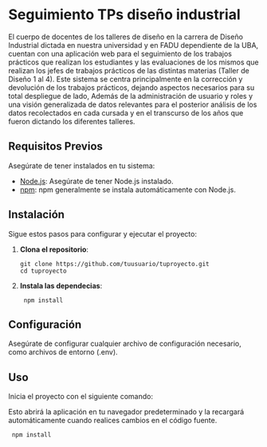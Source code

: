 # Seguimiento TPs diseño industrial

El cuerpo de docentes de los talleres de diseño en la carrera de Diseño Industrial
dictada en nuestra universidad y en FADU dependiente de la UBA, cuentan con
una aplicación web para el seguimiento de los trabajos prácticos que realizan los
estudiantes y las evaluaciones de los mismos que realizan los jefes de trabajos
prácticos de las distintas materias (Taller de Diseño 1 al 4).
Este sistema se centra principalmente en la corrección y devolución de los
trabajos prácticos, dejando aspectos necesarios para su total despliegue de lado,
Además de la administración de usuario y roles y una visión generalizada de
datos relevantes para el posterior análisis de los datos recolectados en cada
cursada y en el transcurso de los años que fueron dictando los diferentes talleres.

## Requisitos Previos

Asegúrate de tener instalados en tu sistema:

- [Node.js](https://nodejs.org/): Asegúrate de tener Node.js instalado.
- [npm](https://www.npmjs.com/): npm generalmente se instala automáticamente con Node.js.

## Instalación

Sigue estos pasos para configurar y ejecutar el proyecto:

1. **Clona el repositorio**:

   ```shell
   git clone https://github.com/tuusuario/tuproyecto.git
   cd tuproyecto

2. **Instala las dependecias**:
   ```shell
    npm install

## Configuración
Asegúrate de configurar cualquier archivo de configuración necesario, como archivos de entorno (.env).


## Uso
Inicia el proyecto con el siguiente comando:

Esto abrirá la aplicación en tu navegador predeterminado y la recargará automáticamente cuando realices cambios en el código fuente.
   ```shell
    npm install


